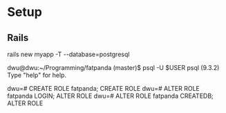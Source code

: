 Setup
=====

Rails
-----
rails new myapp -T --database=postgresql


dwu@dwu:~/Programming/fatpanda (master)$ psql -U $USER
psql (9.3.2)
Type "help" for help.

dwu=# CREATE ROLE fatpanda;
CREATE ROLE
dwu=# ALTER ROLE fatpanda LOGIN;
ALTER ROLE
dwu=# ALTER ROLE fatpanda CREATEDB;
ALTER ROLE
